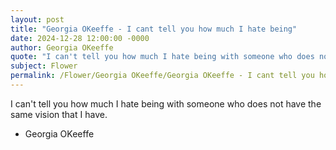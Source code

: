 ```yaml
---
layout: post
title: "Georgia OKeeffe - I cant tell you how much I hate being"
date: 2024-12-28 12:00:00 -0000
author: Georgia OKeeffe
quote: "I can't tell you how much I hate being with someone who does not have the same vision that I have."
subject: Flower
permalink: /Flower/Georgia OKeeffe/Georgia OKeeffe - I cant tell you how much I hate being
---
```


I can't tell you how much I hate being with someone who does not have the same vision that I have.

- Georgia OKeeffe
